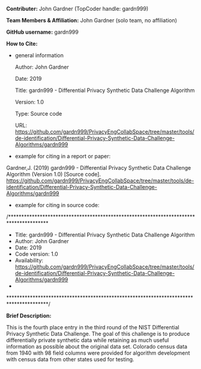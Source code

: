 <strong>Contributer:</strong> John Gardner (TopCoder handle: gardn999)

<strong>Team Members & Affiliation:</strong> John Gardner (solo team, no affiliation)

<strong>GitHub username:</strong> gardn999

<strong>How to Cite:</strong>

- general information

    Author: John Gardner
  
    Date: 2019
  
    Title: gardn999 - Differential Privacy Synthetic Data Challenge Algorithm
  
    Version: 1.0
  
    Type: Source code
  
    URL: https://github.com/gardn999/PrivacyEngCollabSpace/tree/master/tools/de-identification/Differential-Privacy-Synthetic-Data-Challenge-Algorithms/gardn999

- example for citing in a report or paper: 

Gardner,J. (2019) gardn999 - Differential Privacy Synthetic Data Challenge Algorithm (Version 1.0) [Source code]. https://github.com/gardn999/PrivacyEngCollabSpace/tree/master/tools/de-identification/Differential-Privacy-Synthetic-Data-Challenge-Algorithms/gardn999

- example for citing in source code:

/***************************************************************************************
*    Title: gardn999 - Differential Privacy Synthetic Data Challenge Algorithm
*    Author: John Gardner
*    Date: 2019
*    Code version: 1.0
*    Availability: https://github.com/gardn999/PrivacyEngCollabSpace/tree/master/tools/de-identification/Differential-Privacy-Synthetic-Data-Challenge-Algorithms/gardn999
*
***************************************************************************************/

<strong>Brief Description:</strong>

  This is the fourth place entry in the third round of the NIST Differential Privacy Synthetic Data Challenge.  The goal of this challenge is to produce differentially private synthetic data while retaining as much useful information as possible about the original data set.   Colorado census data from 1940 with 98 field columns were provided for algorithm development with census data from other states used for testing.
